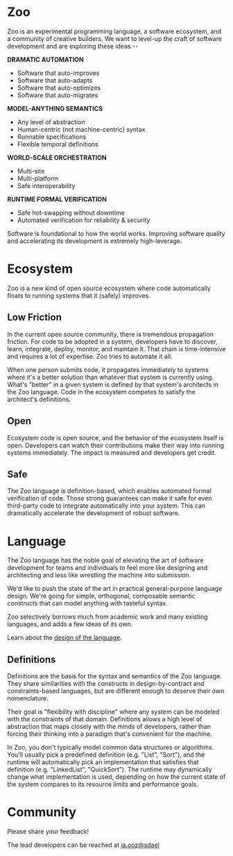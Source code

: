 
# Zoo

Zoo is an experimental programming language, a software ecosystem, and a community of creative builders. We want to level-up the craft of software development and are exploring these ideas --

__DRAMATIC AUTOMATION__

 * Software that auto-improves
 * Software that auto-adapts
 * Software that auto-optimizes
 * Software that auto-migrates

__MODEL-ANYTHING SEMANTICS__

 * Any level of abstraction
 * Human-centric (not machine-centric) syntax
 * Runnable specifications
 * Flexible temporal definitions

__WORLD-SCALE ORCHESTRATION__

 * Multi-site
 * Multi-platform
 * Safe interoperability
 
__RUNTIME FORMAL VERIFICATION__
 
 * Safe hot-swapping without downtime
 * Automated verification for reliability & security
 
Software is foundational to how the world works. Improving software quality and accelerating its development is extremely high-leverage.


# Ecosystem

Zoo is a new kind of open source ecosystem where code automatically floats to running systems that it (safely) improves.

## Low Friction

In the current open source community, there is tremendous propagation friction. For code to be adopted in a system, developers have to discover, learn, integrate, deploy, monitor, and maintain it. That chain is time-intensive and requires a lot of expertise. Zoo tries to automate it all.

When one person submits code, it propagates immediately to systems where it's a better solution than whatever that system is currently using. What's "better" in a given system is defined by that system's architects in the Zoo language. Code in the ecosystem competes to satisfy the architect's definitions.

## Open

Ecosystem code is open source, and the behavior of the ecosystem itself is open. Developers can watch their contributions make their way into running systems immediately. The impact is measured and developers get credit.

## Safe

The Zoo language is definition-based, which enables automated formal verification of code. Those strong guarantees can make it safe for even third-party code to integrate automatically into your system. This can dramatically accelerate the development of robust software.



# Language

The Zoo language has the noble goal of elevating the art of software development for teams and individuals to feel more like designing and architecting and less like wrestling the machine into submission.

We'd like to push the state of the art in practical general-purpose language design. We're going for simple, orthogonal, composable semantic constructs that can model anything with tasteful syntax.

Zoo selectively borrows much from academic work and many existing languages, and adds a few ideas of its own.

Learn about the [design of the language](/language.html#top).


## Definitions

Definitions are the basis for the syntax and semantics of the Zoo language. They share similarities with the constructs in design-by-contract and constraints-based languages, but are different enough to deserve their own nomenclature.

Their goal is "flexibility with discipline" where any system can be modeled with the constraints of that domain. Definitions allows a high level of abstraction that maps closely with the minds of developers, rather than forcing their thinking into a paradigm that's convenient for the machine. 

In Zoo, you don't typically model common data structures or algorithms. You'll usually pick a predefined definition (e.g. "List", "Sort"), and the runtime will automatically pick an implementation that satisfies that definition (e.g. "LinkedList", "QuickSort"). The runtime may dynamically change what implementation is used, depending on how the current state of the system compares to its resource limits and performance goals.



# Community

Please share your feedback!

The lead developers can be reached at
<a href="mailto:lexads@zxoo.xai"
    onmouseover="this.href=this.href.replace(/x/g,'');" class="reverse">ia.ooz@sdael</a>






